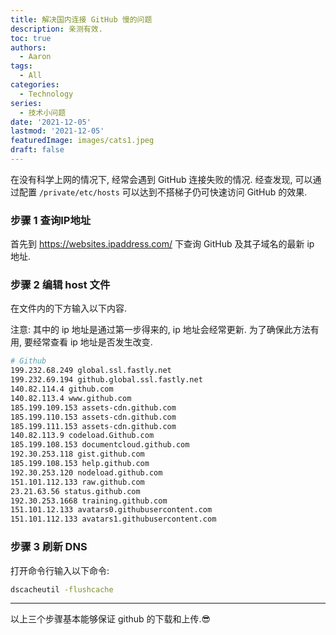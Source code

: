```yaml
---
title: 解决国内连接 GitHub 慢的问题
description: 亲测有效.
toc: true
authors:
  - Aaron
tags:
  - All
categories:
  - Technology
series:
  - 技术小问题
date: '2021-12-05'
lastmod: '2021-12-05'
featuredImage: images/cats1.jpeg
draft: false
---
```


在没有科学上网的情况下, 经常会遇到 GitHub 连接失败的情况. 经查发现, 可以通过配置 `/private/etc/hosts` 可以达到不搭梯子仍可快速访问 GitHub 的效果.

### 步骤 1 查询IP地址

首先到 https://websites.ipaddress.com/ 下查询 GitHub 及其子域名的最新 ip 地址.

### 步骤 2 编辑 host 文件

在文件内的下方输入以下内容.

注意: 其中的 ip 地址是通过第一步得来的, ip 地址会经常更新. 为了确保此方法有用, 要经常查看 ip 地址是否发生改变.

```sh
# Github
199.232.68.249 global.ssl.fastly.net
199.232.69.194 github.global.ssl.fastly.net 
140.82.114.4 github.com
140.82.113.4 www.github.com
185.199.109.153 assets-cdn.github.com 
185.199.110.153 assets-cdn.github.com 
185.199.111.153 assets-cdn.github.com 
140.82.113.9 codeload.Github.com
185.199.108.153 documentcloud.github.com 
192.30.253.118 gist.github.com
185.199.108.153 help.github.com 
192.30.253.120 nodeload.github.com 
151.101.112.133 raw.github.com 
23.21.63.56 status.github.com 
192.30.253.1668 training.github.com 
151.101.12.133 avatars0.githubusercontent.com 
151.101.112.133 avatars1.githubusercontent.com
```

### 步骤 3 刷新 DNS

打开命令行输入以下命令:

```sh
dscacheutil -flushcache
```

---

以上三个步骤基本能够保证 github 的下载和上传.😎